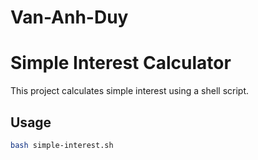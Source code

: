 # Van-Anh-Duy
# Simple Interest Calculator

This project calculates simple interest using a shell script.

## Usage
```bash
bash simple-interest.sh
